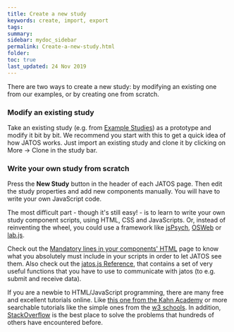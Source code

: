 ```yaml
---
title: Create a new study
keywords: create, import, export
tags:
summary:
sidebar: mydoc_sidebar
permalink: Create-a-new-study.html
folder:
toc: true
last_updated: 24 Nov 2019
---
```


There are two ways to create a new study: by modifying an existing one from our examples, or by creating one from scratch. 

### Modify an existing study

Take an existing study (e.g. from [Example Studies](Example-Studies.html)) as a prototype and modify it bit by bit. We recommend you start with this to get a quick idea of how JATOS works. Just import an existing study and clone it by clicking on More → Clone in the study bar.

### Write your own study from scratch

Press the **New Study** button in the header of each JATOS page. Then edit the study properties and add new components manually. You will have to write your own JavaScript code. 

The most difficult part - though it's still easy! - is to learn to write your own study component scripts, using HTML, CSS and JavaScripts. Or, instead of reinventing the wheel, you could use a framework like [jsPsych](jsPsych-and-JATOS.html), [OSWeb](OSWeb-and-JATOS.html) or [lab.js](labjs-and-JATOS.html).

Check out the [Mandatory lines in your components' HTML](Mandatory-lines-in-your-components-HTML.html) page to know what you absolutely must include in your scripts in order to let JATOS see them. Also check out the [jatos.js Reference](jatos.js-Reference.html), that contains a set of very useful functions that you have to use to communicate with jatos (to e.g. submit and receive data).

If you are a newbie to HTML/JavaScript programming, there are many free and excellent tutorials online. Like [this one from the Kahn Academy](https://www.khanacademy.org/computing/computer-programming) or more searchable tutorials like the simple ones from the [w3 schools](http://www.w3schools.com/). In addition, [StackOverflow](http://stackoverflow.com/questions/tagged/html) is the best place to solve the problems that hundreds of others have encountered before.  

